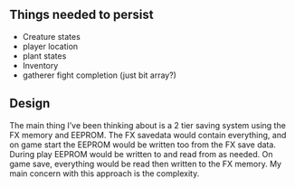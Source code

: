 ## Things needed to persist
- Creature states
- player location
- plant states
- Inventory
- gatherer fight completion (just bit array?)

## Design
The main thing I’ve been thinking about is a 2 tier saving system using the FX memory and EEPROM. The FX savedata would contain everything, and on game start the EEPROM would be written too from the FX save data. During play EEPROM would be written to and read from as needed. On game save, everything would be read then written to the FX memory. My main concern with this approach is the complexity.